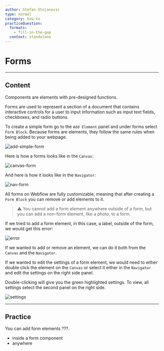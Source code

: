 ```yaml
---
author: Stefan-Stojanovic
type: normal
category: how-to
practiceQuestion:
  formats:
    - fill-in-the-gap
  context: standalone
---
```


# Forms


---

## Content

Components are elements with pre-designed functions.

Forms are used to represent a section of a document that contains interactive controls for a user to input information such as input text fields, checkboxes, and radio buttons.

To create a simple form go to the `Add Element` panel and under forms select `Form Block`. Because forms are elements, they follow the same rules when being added to your webpage.

![add-simple-form](https://img.enkipro.com/ffce1dbfbdeec62a0d0b062759bcd88a.png)

Here is how a forms looks like in the `Canvas`:

![canvas-form](https://img.enkipro.com/be9a3458b5cf07aeff2f3a282cb5e54d.png)

And here is how it looks like in the `Navigator`:

![nav-form](https://img.enkipro.com/fa4b5f74a0b397b7604b84a816069d7c.png)

All forms on Webflow are fully customizable, meaning that after creating a `Form Block` you can remove or add elements to it. 

> ⚠️ You cannot add a form element anywhere outside of a form, but you can add a non-form element, like a photo, to a form. 

If we tried to add a form element, in this case, a label, outside of the form, we would get this error:

![error](https://img.enkipro.com/7840fdd38d370d2305e9660dacee3084.png)

If we wanted to add or remove an element, we can do it both from the `Canvas` and the `Navigator`.

If we wanted to edit the settings of a form element, we would need to either double click the element on the `Canvas` or select it either in the `Navigator` and edit the settings on the right side panel.

Double-clicking will give you the green highlighted settings. To view, all settings select the second panel on the right side.

![settings](https://img.enkipro.com/69232c018a7cae1a8c9cb1311fa5f464.png)


---

## Practice

You can add form elements ???.

- inside a form component
- anywhere
 